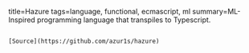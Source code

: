 title=Hazure
tags=language, functional, ecmascript, ml
summary=ML-Inspired programming language that transpiles to Typescript.
~~~~~~

[Source](https://github.com/azur1s/hazure)

